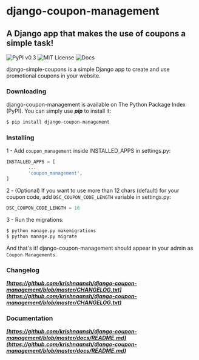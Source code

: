 # django-coupon-management
##  A Django app that makes the use of coupons a simple task!

![PyPI v0.3](https://img.shields.io/badge/PyPI-v0.3-blue.svg)
![MIT License](https://img.shields.io/badge/License-MIT-lightgray.svg)
![Docs](https://img.shields.io/badge/docs-meh-orange.svg)

django-simple-coupons is a simple Django app to create and use promotional coupons in your website.

### Downloading

django-coupon-management is available on The Python Package Index (PyPI). You can simply use ***pip*** to install it:

```bash
$ pip install django-coupon-management
```

### Installing

1 - Add ```coupon_management``` inside INSTALLED_APPS in settings.py:

```python
INSTALLED_APPS = [
        ...
        'coupon_management',
]
```

2 - (Optional) If you want to use more than 12 chars (default) for your coupon code, add ```DSC_COUPON_CODE_LENGTH``` variable in settings.py:

```python
DSC_COUPON_CODE_LENGTH = 16
```

3 - Run the migrations:

```bash
$ python manage.py makemigrations
$ python manage.py migrate
```

And that's it! django-coupon-management should appear in your admin as ```Coupon Managements```.

### Changelog

***[https://github.com/krishnaansh/django-coupon-management/blob/master/CHANGELOG.txt](https://github.com/krishnaansh/django-coupon-management/blob/master/CHANGELOG.txt)***

### Documentation

***[https://github.com/krishnaansh/django-coupon-management/blob/master/docs/README.md](https://github.com/krishnaansh/django-coupon-management/blob/master/docs/README.md)***
